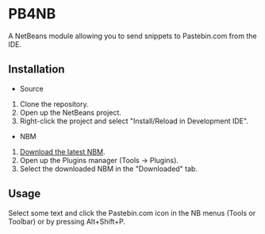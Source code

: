 PB4NB
====

A NetBeans module allowing you to send snippets to Pastebin.com from the IDE.

Installation
------------

* Source

 1.  Clone the repository.
 2.  Open up the NetBeans project.
 3.  Right-click the project and select "Install/Reload in Development IDE".

* NBM

 1.  [Download the latest NBM](http://github.com/mekishizufu/PN4NB/downloads).
 2.  Open up the Plugins manager (Tools -> Plugins).
 3.  Select the downloaded NBM in the "Downloaded" tab.
 
Usage
-----
 
Select some text and click the Pastebin.com icon in the NB menus (Tools or Toolbar) or by pressing Alt+Shift+P.